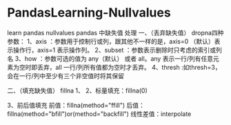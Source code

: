 # PandasLearning-Nullvalues
learn pandas nullvalues
pandas 中缺失值 处理
一、（丢弃缺失值）
dropna四种参数：
1、axis ：参数用于控制行或列，跟其他不一样的是，axis=0 （默认）表示操作行，axis=1 表示操作列。
2、subset ：参数表示删除时只考虑的索引或列名
3、how ：参数可选的值为 any（默认） 或者 all。any 表示一行/列有任意元素为空时即丢弃，all 一行/列所有值都为空时才丢弃。
4、thresh :如thresh=3，会在一行/列中至少有三个非空值时将其保留

二、（填充缺失值）
fillna
1、
2、标量填充：fillna(0)

3、前后值填充
前值：fillna(method="ffill")
后值：fillna(method="bfill")or(method="backfill")
线性差值：interpolate
